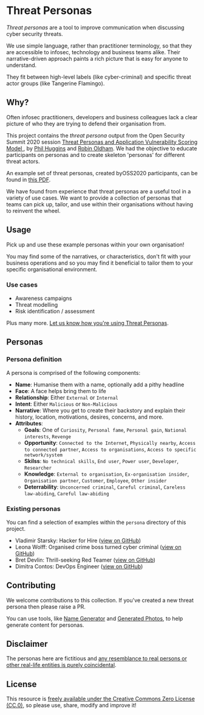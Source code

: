 # Threat Personas

_Threat personas_ are a tool to improve communication when discussing cyber security threats.

We use simple language, rather than practitioner terminology, so that they are accessible to infosec, technology and business teams alike. Their narrative-driven approach paints a rich picture that is easy for anyone to understand.

They fit between high-level labels (like cyber-criminal) and specific threat actor groups (like Tangerine Flamingo).


## Why?

Often infosec practitioners, developers and business colleagues lack a clear picture of who they are trying to defend their organisation from.

This project contains the _threat persona_ output from the Open Security Summit 2020 session [Threat Personas and Application Vulnerability Scoring Model
](https://open-security-summit.org/tracks/ciso-and-risk-management/user-sessions/threat-personas-and-application-vulnerability-management/), by [Phil Huggins](https://twitter.com/oracuk) and [Robin Oldham](https://twitter.com/rto). We had the objective to educate participants on personas and to create skeleton 'personas' for different threat actors.

An example set of threat personas, created byOSS2020 participants, can be found in [this PDF](https://github.com/cydea/threat-personas/blob/master/OSS2020%20Threat%20Personas.pdf).

We have found from experience that threat personas are a useful tool in a variety of use cases. We want to provide a collection of personas that teams can pick up, tailor, and use within their organisations without having to reinvent the wheel.


## Usage

Pick up and use these example personas within your own organisation!

You may find some of the narratives, or characteristics, don't fit with your business operations and so you may find it beneficial to tailor them to your specific organisational environment.


### Use cases

 - Awareness campaigns
 - Threat modelling
 - Risk identification / assessment

Plus many more. [Let us know how you're using Threat Personas](https://twitter.com/rto).


## Personas

### Persona definition

A persona is comprised of the following components:

 - **Name**: Humanise them with a name, optionally add a pithy headline 
 - **Face**: A face helps bring them to life
 - **Relationship**: Either `External` or `Internal`
 - **Intent**: Either `Malicious` or `Non-Malicious`
 - **Narrative**: Where you get to create their backstory and explain their history, location, motivations, desires, concerns, and more.
 - **Attributes**:
    - **Goals**: One of `Curiosity`, `Personal fame`, `Personal gain`, `National interests`, `Revenge`
    - **Opportunity**: `Connected to the Internet`, `Physically nearby`, `Access to connected partner`, `Access to organisations`, `Access to specific network/system`
    - **Skilss**: `No technical skills`, `End user`, `Power user`, `Developer`, `Researcher`
    - **Knowledge**: `External to organisation`, `Ex-organisation insider`, `Organisation partner`, `Customer`, `Employee`, `Other insider`
    - **Deterrability**: `Unconcerned criminal`, `Careful criminal`, `Careless law-abiding`, `Careful law-abiding`

### Existing personas

You can find a selection of examples within the `persona` directory of this project.

 - Vladimir Starsky: Hacker for Hire ([view on GitHub](https://github.com/cydea/threat-personas/blob/master/persona/vladimir-starsky--hacker-for-hire.md))
 - Leona Wolff: Organised crime boss turned cyber criminal ([view on GitHub](https://github.com/cydea/threat-personas/blob/master/persona/leona-wolff--cyber-criminal.md))
 - Bret Devlin: Thrill-seeking Red Teamer ([view on GitHub](https://github.com/cydea/threat-personas/blob/master/persona/bret-devlin--thrill-seeking-red-teamer.md))
 - Dimitra Contos: DevOps Engineer ([view on GitHub](https://github.com/cydea/threat-personas/blob/master/persona/dimitra-contos--devops-engineer.md))


## Contributing

We welcome contributions to this collection. If you've created a new threat persona then please raise a PR.

You can use tools, like [Name Generator](https://www.name-generator.org.uk/) and [Generated Photos](https://generated.photos), to help generate content for personas.

## Disclaimer

The personas here are fictitious and [any resemblance to real persons or other real-life entities is purely coincidental](https://en.wikipedia.org/wiki/All_persons_fictitious_disclaimer).

## License

This resource is [freely available under the Creative Commons Zero License (CC.0)](https://github.com/rto/remote-working-psirt/blob/master/LICENSE), so please use, share, modify and improve it!
